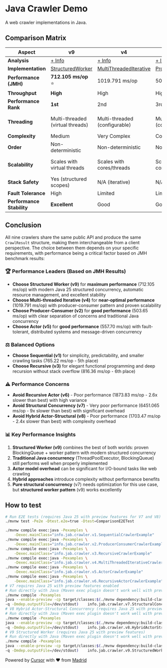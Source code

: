 # Java Crawler Demo

A web crawler implementations in Java.

## Comparison Matrix

| Aspect | v9 | v4 | v2 | v5 | v1 | v3 | v7 | v8 | v6 |
|--------|----|----|----|----|----|----|----|----|----|
| **Analysis** | [+ Info](./docs/v9/README.md) | [+ Info](./docs/v4/README.md) | [+ Info](./docs/v2/README.md) | [+ Info](./docs/v5/README.md) | [+ Info](./docs/v1/README.md) | [+ Info](./docs/v3/README.md) | [+ Info](./docs/v7/README.md) | [+ Info](./docs/v8/README.md) | [+ Info](./docs/v6/README.md) |
| **Implementation** | [StructuredWorker](./src/main/java/info/jab/crawler/v9/StructuredWorkerCrawler.java) | [MultiThreadedIterative](./src/main/java/info/jab/crawler/v4/MultiThreadedIterativeCrawler.java) | [ProducerConsumer](./src/main/java/info/jab/crawler/v2/ProducerConsumerCrawler.java) | [Actor](./src/main/java/info/jab/crawler/v5/ActorCrawler.java) | [Sequential](./src/main/java/info/jab/crawler/v1/SequentialCrawler.java) | [Recursive](./src/main/java/info/jab/crawler/v3/RecursiveCrawler.java) | [StructuralConcurrency](./src/main/java/info/jab/crawler/v7/StructuralConcurrencyCrawler.java) | [HybridActorStructural](./src/main/java/info/jab/crawler/v8/HybridActorStructuralCrawler.java) | [RecursiveActor](./src/main/java/info/jab/crawler/v6/RecursiveActorCrawler.java) |
| **Performance (JMH)** | **712.105 ms/op** ⭐ | 1019.791 ms/op | 503.65 ms/op | 557.70 ms/op | 765.22 ms/op | 816.36 ms/op | 6451.065 ms/op | 1703.47 ms/op | 1873.83 ms/op ⚠️ |
| **Throughput** | **High** | High | High | High | Low | Low | Low | Low | Low |
| **Performance Rank** | **1st** | 2nd | 3rd | 4th | 5th | 6th | 7th | 8th | 9th |
| **Threading** | Multi-threaded (virtual threads) | Multi-threaded (configurable) | Multi-threaded (configurable) | Multi-threaded (configurable) | Single-threaded | Single-threaded | Multi-threaded (virtual threads) | Multi-threaded (virtual threads) | Multi-threaded (configurable) |
| **Complexity** | Medium | Very Complex | Complex | Very Complex | Simple | Medium | Medium | Complex | Very Complex |
| **Order** | Non-deterministic | Non-deterministic | Non-deterministic | Non-deterministic | Deterministic | Deterministic | Non-deterministic | Non-deterministic | Non-deterministic |
| **Scalability** | Scales with virtual threads | Scales with cores/threads | Scales with cores/threads | Scales with actors (distributed) | Limited | Limited | Scales with virtual threads | Scales with virtual threads + actors | Scales with actors (dynamic) |
| **Stack Safety** | Yes (structured scopes) | N/A (iterative) | N/A | N/A | N/A | Yes (trampoline) | Yes (structured scopes) | Yes (structured scopes) | Yes (async recursion) |
| **Fault Tolerance** | High | Limited | Limited | High | None | None | High | Very High | High |
| **Performance Stability** | **Excellent** | Good | Good | Good | Good | Good | Fair | Fair | Poor |

## Conclusion

All nine crawlers share the same public API and produce the same `CrawlResult` structure, making them interchangeable from a client perspective. The choice between them depends on your specific requirements, with performance being a critical factor based on JMH benchmark results:

### 🏆 **Performance Leaders (Based on JMH Results)**
- **Choose Structured Worker (v9)** for **maximum performance** (712.105 ms/op) with modern Java 25 structured concurrency, automatic resource management, and excellent stability
- **Choose Multi-threaded Iterative (v4)** for **near-optimal performance** (1019.791 ms/op) with producer-consumer pattern and proven scalability
- **Choose Producer-Consumer (v2)** for **good performance** (503.65 ms/op) with clear separation of concerns and traditional Java concurrency
- **Choose Actor (v5)** for **good performance** (557.70 ms/op) with fault-tolerant, distributed systems and message-driven concurrency

### ⚖️ **Balanced Options**
- **Choose Sequential (v1)** for simplicity, predictability, and smaller crawling tasks (765.22 ms/op - 5th place)
- **Choose Recursive (v3)** for elegant functional programming and deep recursion without stack overflow (816.36 ms/op - 6th place)

### ⚠️ **Performance Concerns**
- **Avoid Recursive Actor (v6)** - Poor performance (1873.83 ms/op - 2.6x slower than best) with high variance
- **Avoid Structural Concurrency (v7)** - Very poor performance (6451.065 ms/op - 9x slower than best) with significant overhead
- **Avoid Hybrid Actor-Structural (v8)** - Poor performance (1703.47 ms/op - 2.4x slower than best) with complexity overhead

### 📊 **Key Performance Insights**
1. **Structured Worker (v9)** combines the best of both worlds: proven BlockingQueue + worker pattern with modern structured concurrency
2. **Traditional Java concurrency** (ThreadPoolExecutor, BlockingQueue) still performs well when properly implemented
3. **Actor model overhead** can be significant for I/O-bound tasks like web crawling
4. **Hybrid approaches** introduce complexity without performance benefits
5. **Pure structural concurrency** (v7) needs optimization for this use case, but **structured worker pattern** (v9) works excellently

## How to test

```bash
# Run E2E tests (requires Java 25 with preview features for V7 and V8)
./mvnw test -Pe2e -Dtest.e2e=true -Dtest=ComparisonE2ETest

./mvnw compile exec:java -Pexamples \
    -Dexec.mainClass="info.jab.crawler.v1.SequentialCrawlerExample"
./mvnw compile exec:java -Pexamples \
    -Dexec.mainClass="info.jab.crawler.v2.ProducerConsumerCrawlerExample"
./mvnw compile exec:java -Pexamples \
    -Dexec.mainClass="info.jab.crawler.v3.RecursiveCrawlerExample"
./mvnw compile exec:java -Pexamples \
    -Dexec.mainClass="info.jab.crawler.v4.MultiThreadedIterativeCrawlerExample"
./mvnw compile exec:java -Pexamples \
    -Dexec.mainClass="info.jab.crawler.v5.ActorCrawlerExample"
./mvnw compile exec:java -Pexamples \
    -Dexec.mainClass="info.jab.crawler.v6.RecursiveActorCrawlerExample"
# V7 requires Java 25 with preview features enabled
# Run directly with Java (Maven exec plugin doesn't work well with preview features)
./mvnw compile -Pexamples
java --enable-preview -cp target/classes:$(./mvnw dependency:build-classpath \
-q -Dmdep.outputFile=/dev/stdout)    info.jab.crawler.v7.StructuralConcurrencyCrawlerExample
# V8 Hybrid Actor-Structural Concurrency (requires Java 25 with preview features)
# Run directly with Java (Maven exec plugin doesn't work well with preview features)
./mvnw compile -Pexamples
java --enable-preview -cp target/classes:$(./mvnw dependency:build-classpath \
-q -Dmdep.outputFile=/dev/stdout)    info.jab.crawler.v8.HybridActorStructuralCrawlerExample
# V9 Structured Worker (requires Java 25 with preview features)
# Run directly with Java (Maven exec plugin doesn't work well with preview features)
./mvnw compile -Pexamples
java --enable-preview -cp target/classes:$(./mvnw dependency:build-classpath \
-q -Dmdep.outputFile=/dev/stdout)    info.jab.crawler.v9.StructuredWorkerCrawlerExample
```

Powered by [Cursor](https://www.cursor.com/) with ❤️ from [Madrid](https://www.google.com/maps/place/Community+of+Madrid,+Madrid/@40.4983324,-6.3162283,8z/data=!3m1!4b1!4m6!3m5!1s0xd41817a40e033b9:0x10340f3be4bc880!8m2!3d40.4167088!4d-3.5812692!16zL20vMGo0eGc?entry=ttu&g_ep=EgoyMDI1MDgxOC4wIKXMDSoASAFQAw%3D%3D)
